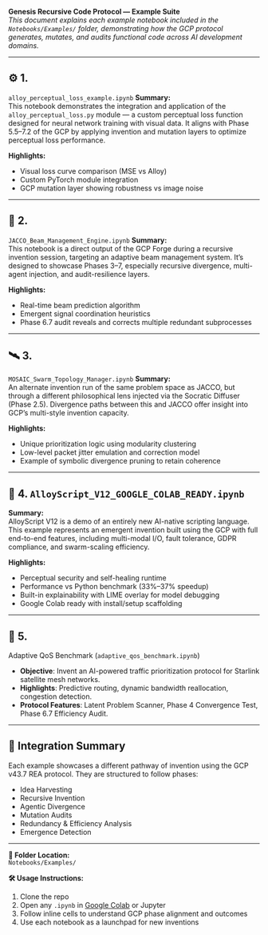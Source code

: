 
**Genesis Recursive Code Protocol — Example Suite**  
_This document explains each example notebook included in the `Notebooks/Examples/` folder, demonstrating how the GCP protocol generates, mutates, and audits functional code across AI development domains._

---

## ⚙️ 1. 
`alloy_perceptual_loss_example.ipynb`
**Summary:**  
This notebook demonstrates the integration and application of the `alloy_perceptual_loss.py` module — a custom perceptual loss function designed for neural network training with visual data. It aligns with Phase 5.5–7.2 of the GCP by applying invention and mutation layers to optimize perceptual loss performance.

**Highlights:**
- Visual loss curve comparison (MSE vs Alloy)
- Custom PyTorch module integration
- GCP mutation layer showing robustness vs image noise

---

## 📡 2.
`JACCO_Beam_Management_Engine.ipynb`
**Summary:**  
This notebook is a direct output of the GCP Forge during a recursive invention session, targeting an adaptive beam management system. It’s designed to showcase Phases 3–7, especially recursive divergence, multi-agent injection, and audit-resilience layers.

**Highlights:**
- Real-time beam prediction algorithm
- Emergent signal coordination heuristics
- Phase 6.7 audit reveals and corrects multiple redundant subprocesses

---

## 🛰️ 3.
`MOSAIC_Swarm_Topology_Manager.ipynb`
**Summary:**  
An alternate invention run of the same problem space as JACCO, but through a different philosophical lens injected via the Socratic Diffuser (Phase 2.5). Divergence paths between this and JACCO offer insight into GCP’s multi-style invention capacity.

**Highlights:**
- Unique prioritization logic using modularity clustering
- Low-level packet jitter emulation and correction model
- Example of symbolic divergence pruning to retain coherence

---

## 💽 4. `AlloyScript_V12_GOOGLE_COLAB_READY.ipynb`
**Summary:**  
AlloyScript V12 is a demo of an entirely new AI-native scripting language. This example represents an emergent invention built using the GCP with full end-to-end features, including multi-modal I/O, fault tolerance, GDPR compliance, and swarm-scaling efficiency.

**Highlights:**
- Perceptual security and self-healing runtime
- Performance vs Python benchmark (33%–37% speedup)
- Built-in explainability with LIME overlay for model debugging
- Google Colab ready with install/setup scaffolding

---
## 📡 5.
Adaptive QoS Benchmark (`adaptive_qos_benchmark.ipynb`)
- **Objective**: Invent an AI-powered traffic prioritization protocol for Starlink satellite mesh networks.
- **Highlights**: Predictive routing, dynamic bandwidth reallocation, congestion detection.
- **Protocol Features**: Latent Problem Scanner, Phase 4 Convergence Test, Phase 6.7 Efficiency Audit.

---


## 🔬 Integration Summary
Each example showcases a different pathway of invention using the GCP v43.7 REA protocol. They are structured to follow phases:
- Idea Harvesting
- Recursive Invention
- Agentic Divergence
- Mutation Audits
- Redundancy & Efficiency Analysis
- Emergence Detection

---

**📁 Folder Location:**  
`Notebooks/Examples/`

**🛠️ Usage Instructions:**
1. Clone the repo  
2. Open any `.ipynb` in [Google Colab](https://colab.research.google.com/) or Jupyter  
3. Follow inline cells to understand GCP phase alignment and outcomes  
4. Use each notebook as a launchpad for new inventions
